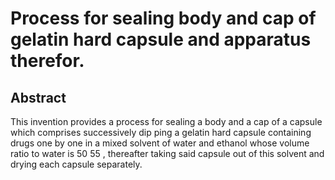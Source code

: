 # Process for sealing body and cap of gelatin hard capsule and apparatus therefor.

## Abstract
This invention provides a process for sealing a body and a cap of a capsule which comprises successively dip ping a gelatin hard capsule containing drugs one by one in a mixed solvent of water and ethanol whose volume ratio to water is 50 55 , thereafter taking said capsule out of this solvent and drying each capsule separately.